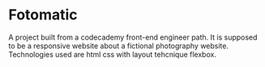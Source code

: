 # Fotomatic
A project built from a codecademy front-end engineer path. 
It is supposed to be a responsive website about a fictional photography website.
Technologies used are html css with layout tehcnique flexbox.

